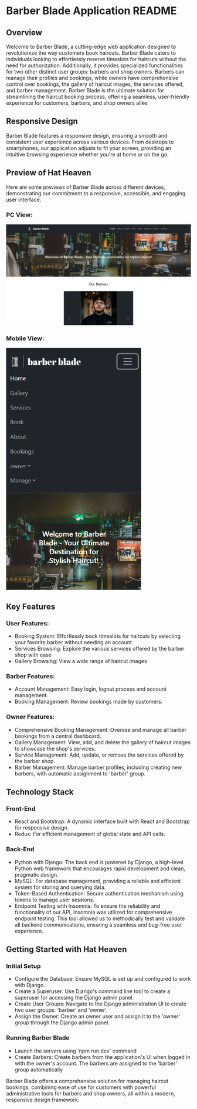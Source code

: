 <h1>Barber Blade Application README</h1>
<h2>Overview</h2>
Welcome to Barber Blade, a cutting-edge web application designed to revolutionize the way customers book haircuts. Barber Blade caters to individuals looking to effortlessly reserve timeslots for haircuts without the need for authorization. Additionally, it provides specialized functionalities for two other distinct user groups: barbers and shop owners. Barbers can manage their profiles and bookings, while owners have comprehensive control over bookings, the gallery of haircut images, the services offered, and barber management. Barber Blade is the ultimate solution for streamlining the haircut booking process, offering a seamless, user-friendly experience for customers, barbers, and shop owners alike.
<h2>Responsive Design</h2>
Barber Blade features a responsive design, ensuring a smooth and consistent user experience across various devices. From desktops to smartphones, our application adjusts to fit your screen, providing an intuitive browsing experience whether you're at home or on the go.
<h2>Preview of Hat Heaven</h2>
Here are some previews of Barber Blade across different devices, demonstrating our commitment to a responsive, accessible, and engaging user interface.

<h3>PC View:</h3>

![Screenshot of Barber Blade on PC](./frontend/src/assets/barber-blade-pc-view.jpg)

<h3>Mobile View:</h3>

![Screenshot of Barber Blade on Mobile](./frontend/src/assets/barber-blade-mobile-view.jpg)

<h2>Key Features</h2>
<h3>User Features:</h3>
<ul>
    <li>Booking System: Effortlessly book timeslots for haircuts by selecting your favorite barber without needing an account</li>
    <li>Services Browsing: Explore the various services offered by the barber shop with ease</li>
    <li>Gallery Browsing: View a wide range of haircut images</li>
</ul>
<h3>Barber Features:</h3>
<ul>
    <li>Account Management: Easy login, logout process and account management.</li>
    <li>Booking Management: Review bookings made by customers.</li>
</ul>
<h3>Owner Features:</h3>
<ul>
    <li>Comprehensive Booking Management: Oversee and manage all barber bookings from a central dashboard.</li>
    <li>Gallery Management: View, add, and delete the gallery of haircut images to showcase the shop's services.</li>
    <li>Service Management: Add, update, or remove the services offered by the barber shop.</li>
    <li>Barber Management: Manage barber profiles, including creating new barbers, with automatic assignment to 'barber' group.</li>
</ul>
<h2>Technology Stack</h2>
<h3>Front-End</h3>
<ul>
    <li>React and Bootstrap: A dynamic interface built with React and Bootstrap for responsive design.</li>
    <li> Redux: For efficient management of global state and API calls.</li>
</ul>

<h3>Back-End</h3>
<ul>
    <li>Python with Django: The back end is powered by Django, a high-level Python web framework that encourages rapid development and clean, pragmatic design.</li>
    <li>MySQL: For database management, providing a reliable and efficient system for storing and querying data.</li>
    <li>Token-Based Authentication: Secure authentication mechanism using tokens to manage user sessions.</li>
    <li>Endpoint Testing with Insomnia: To ensure the reliability and functionality of our API, Insomnia was utilized for comprehensive endpoint testing. This tool allowed us to methodically test and validate all backend communications, ensuring a seamless and bug-free user experience.</li>
</ul>

<h2>Getting Started with Hat Heaven</h2>
<h3>Initial Setup</h3>
<ul>
    <li>Configure the Database: Ensure MySQL is set up and configured to work with Django.</li>
    <li>Create a Superuser: Use Django's command line tool to create a superuser for accessing the Django admin panel.</li>
    <li>Create User Groups: Navigate to the Django administration UI to create two user groups: 'barber' and 'owner'.</li>
    <li>Assign the Owner: Create an owner user and assign it to the 'owner' group through the Django admin panel.</li>
</ul>
<h3>Running Barber Blade</h3>
<ul>
    <li>Launch the servers using 'npm run dev' command</li>
    <li>Create Barbers: Create barbers from the application's UI when logged in with the owner's account. The barbers are assigned to the 'barber' group automatically</li>
</ul>

Barber Blade offers a comprehensive solution for managing haircut bookings, combining ease of use for customers with powerful administrative tools for barbers and shop owners, all within a modern, responsive design framework.
